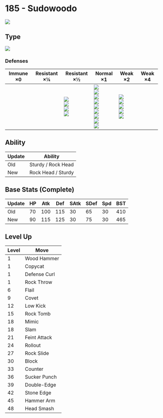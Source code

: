 # 185 - Sudowoodo
![][185]

## Type

![][rock]

### Defenses

Immune ×0 | Resistant ×¼ | Resistant ×½                                                  | Normal ×1                                                                                                                              | Weak ×2                                                                        | Weak ×4 | 
---       | ---          | ---                                                           | ---                                                                                                                                    | ---                                                                            | ---     | 
          |              | ![][normal]<br> ![][flying]<br> ![][poison]<br> ![][fire]<br> | ![][rock]<br> ![][bug]<br> ![][ghost]<br> ![][electric]<br> ![][psychic]<br> ![][ice]<br> ![][dragon]<br> ![][dark]<br> ![][fairy]<br> | ![][fighting]<br> ![][ground]<br> ![][steel]<br> ![][water]<br> ![][grass]<br> |         | 

## Ability

Update | Ability            | 
---    | ---                | 
Old    | Sturdy / Rock Head | 
New    | Rock Head / Sturdy | 

## Base Stats (Complete)

Update | HP  | Atk | Def | SAtk | SDef | Spd | BST | 
---    | --- | --- | --- | ---  | ---  | --- | --- | 
Old    | 70  | 100 | 115 | 30   | 65   | 30  | 410 | 
New    | 90  | 115 | 125 | 30   | 75   | 30  | 465 | 

## Level Up

Level | Move         | 
---   | ---          | 
1     | Wood Hammer  | 
1     | Copycat      | 
1     | Defense Curl | 
1     | Rock Throw   | 
6     | Flail        | 
9     | Covet        | 
12    | Low Kick     | 
15    | Rock Tomb    | 
18    | Mimic        | 
18    | Slam         | 
21    | Feint Attack | 
24    | Rollout      | 
27    | Rock Slide   | 
30    | Block        | 
33    | Counter      | 
36    | Sucker Punch | 
39    | Double-Edge  | 
42    | Stone Edge   | 
45    | Hammer Arm   | 
48    | Head Smash   | 

[185]: ../img/pokemon/185.png
[normal]: ../img/types/normal.png
[fire]: ../img/types/fire.png
[fighting]: ../img/types/fighting.png
[water]: ../img/types/water.png
[flying]: ../img/types/flying.png
[grass]: ../img/types/grass.png
[poison]: ../img/types/poison.png
[electric]: ../img/types/electric.png
[ground]: ../img/types/ground.png
[psychic]: ../img/types/psychic.png
[rock]: ../img/types/rock.png
[ice]: ../img/types/ice.png
[bug]: ../img/types/bug.png
[dragon]: ../img/types/dragon.png
[ghost]: ../img/types/ghost.png
[dark]: ../img/types/dark.png
[steel]: ../img/types/steel.png
[fairy]: ../img/types/fairy.png
